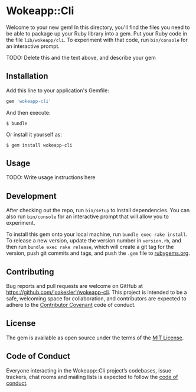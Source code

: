 # Wokeapp::Cli

Welcome to your new gem! In this directory, you'll find the files you need to be able to package up your Ruby library into a gem. Put your Ruby code in the file `lib/wokeapp/cli`. To experiment with that code, run `bin/console` for an interactive prompt.

TODO: Delete this and the text above, and describe your gem

## Installation

Add this line to your application's Gemfile:

```ruby
gem 'wokeapp-cli'
```

And then execute:

    $ bundle

Or install it yourself as:

    $ gem install wokeapp-cli

## Usage

TODO: Write usage instructions here

## Development

After checking out the repo, run `bin/setup` to install dependencies. You can also run `bin/console` for an interactive prompt that will allow you to experiment.

To install this gem onto your local machine, run `bundle exec rake install`. To release a new version, update the version number in `version.rb`, and then run `bundle exec rake release`, which will create a git tag for the version, push git commits and tags, and push the `.gem` file to [rubygems.org](https://rubygems.org).

## Contributing

Bug reports and pull requests are welcome on GitHub at https://github.com/'oakesler'/wokeapp-cli. This project is intended to be a safe, welcoming space for collaboration, and contributors are expected to adhere to the [Contributor Covenant](http://contributor-covenant.org) code of conduct.

## License

The gem is available as open source under the terms of the [MIT License](https://opensource.org/licenses/MIT).

## Code of Conduct

Everyone interacting in the Wokeapp::Cli project’s codebases, issue trackers, chat rooms and mailing lists is expected to follow the [code of conduct](https://github.com/'oakesler'/wokeapp-cli/blob/master/CODE_OF_CONDUCT.md).
